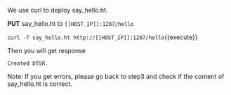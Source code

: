 <!--
 * @Descripttion: 
 * @Author: lzy
 * @Date: 2020-05-21 10:06:26
 * @LastEditors: lzy
 * @LastEditTime: 2020-05-27 15:17:27
--> 
We use curl to deploy say_hello.ht.

**PUT** say_hello.ht to `[[HOST_IP]]:1207/hello`

`curl -T say_hello.ht http://[[HOST_IP]]:1207/hello`{{execute}}

Then you will get response

```
Created DTSR.
```

Note: If you get errors, please go back to step3 and check if the content of
say_hello.ht is correct.